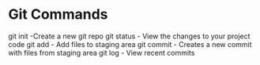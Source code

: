 # Git Commands

git init -Create a new git repo
git status - View the changes to your project code
git add - Add files to staging area
git commit - Creates a new commit with files from staging area
git log - View recent commits
